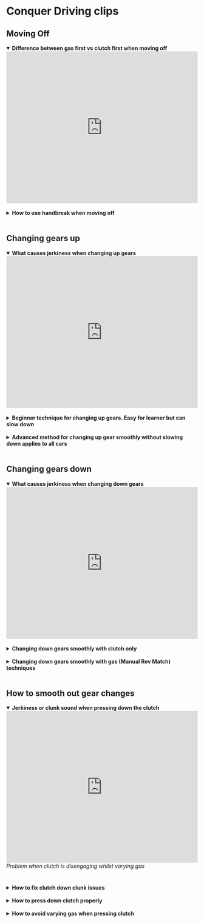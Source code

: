# Conquer Driving clips

## Moving Off

<details open>
  <summary><strong>Difference between gas first vs clutch first when moving off </strong> </summary>
  <div style="display: flex; justify-content: space-between;">
  <div style="flex: 1; ">
    <iframe src="https://www.youtube.com/embed/k1SBFfMbksI?si=kSVc4ERMYulS4py5&amp;clip=Ugkx2MvdvEpcUjAtjAwFOeDsjr8WHbUu4e5r&amp;clipt=ELqrARiZgAU" title="YouTube video player" frameborder="0" allow="accelerometer; autoplay; clipboard-write; encrypted-media; gyroscope; picture-in-picture; web-share" referrerpolicy="strict-origin-when-cross-origin" allowfullscreen style="width:100%; height:400px;"></iframe>
  </div>
</div>
</details>
<br>

<details>
  <summary><strong>How to use handbreak when moving off</strong> </summary>
  <div style="display: flex; justify-content: space-between;">
  <div style="flex: 1; margin-right: 50px;">
    <iframe src="https://www.youtube.com/embed/k1SBFfMbksI?si=v_DC5v6CTDhsE1pi&amp;clip=UgkxsIAYZ2bUy_EWcRxqWV0HMmZIRLPI1XNr&amp;clipt=EO3hChjdlgw" title="YouTube video player" frameborder="0" allow="accelerometer; autoplay; clipboard-write; encrypted-media; gyroscope; picture-in-picture; web-share" referrerpolicy="strict-origin-when-cross-origin" allowfullscreen style="width:100%; height:400px;"></iframe>
    <br>
    <em style="height:40px; display:block;">Handbreak off when moving off on a flat surface</em>
  </div>
  <div style="flex: 1;">
    <iframe src="https://www.youtube.com/embed/k1SBFfMbksI?si=-EJzNTO4clAId7kr&amp;clip=Ugkxbf1PFcOnjdY8UZtjBi90RO_9aet0B_mc&amp;clipt=EJiJCRigyAo" title="YouTube video player" frameborder="0" allow="accelerometer; autoplay; clipboard-write; encrypted-media; gyroscope; picture-in-picture; web-share" referrerpolicy="strict-origin-when-cross-origin" allowfullscreen style="width:100%; height:400px;"></iframe>
    <br>
    <em style="height:40px; display:block;">Handbreak on when moving off to assist with Hillstarts</em>
  </div>
</div>
</details>
<br>

## Changing gears up

<details open>
  <summary><strong>What causes jerkiness when changing up gears</strong> </summary>
  <div style="display: flex; justify-content: space-between;">
  <div style="flex: 1; ">
    <iframe src="https://www.youtube.com/embed/68WTSe-_FhY?si=TI-pUKUWzVKhAY4S&amp;clip=UgkxqnSsrqwwtjgdIuA_nP3RFPgAUzC8Gqdv&amp;clipt=ENSaBxj4ugk" title="YouTube video player" frameborder="0" allow="accelerometer; clipboard-write; encrypted-media; gyroscope; picture-in-picture; web-share" referrerpolicy="strict-origin-when-cross-origin" allowfullscreen style="width:100%; height:400px;"></iframe>
  </div>
</div>
</details>
<br>

<details>
  <summary><strong>Beginner technique for changing up gears. Easy for learner but can slow down</strong> </summary>
  <div style="display: flex; justify-content: space-between;">
  <div style="flex: 1; margin-right: 50px;">
    <iframe src="https://www.youtube.com/embed/68WTSe-_FhY?si=One2v0IdfDDT8KgI&amp;clip=UgkxnArqXGDKEwbIUQBOKwZhYUTtSGla0ugU&amp;clipt=EMvNCRiJsAo" title="YouTube video player" frameborder="0" allow="accelerometer; clipboard-write; encrypted-media; gyroscope; picture-in-picture; web-share" referrerpolicy="strict-origin-when-cross-origin" allowfullscreen style="width:100%; height:400px;" ></iframe>
    <br>
    <em style="height:40px; display:block;">Beginner: Clutch down smoothly</em>
  </div>
  <div style="flex: 1;">
    <iframe src="https://www.youtube.com/embed/68WTSe-_FhY?si=4HQXXQ879eG-ZFZL&amp;clip=Ugkxt3JibCUt5qyPcKiXOZkNFmSlsrWoWxsP&amp;clipt=EKTpCxiApA0" title="YouTube video player" frameborder="0" allow="accelerometer; clipboard-write; encrypted-media; gyroscope; picture-in-picture; web-share" referrerpolicy="strict-origin-when-cross-origin" allowfullscreen style="width:100%; height:400px;" ></iframe>
    <br>
    <em style="height:40px; display:block;">Beginner: Change gear up smoothly</em>
  </div>
</div>
</details>
<br>

<details>
  <summary><strong>Advanced method for changing up gear smoothly without slowing down applies to all cars</strong> </summary>
  <div style="display: flex; justify-content: space-between;">
  <div style="flex: 1; ">
    <iframe src="https://www.youtube.com/embed/68WTSe-_FhY?si=9Swk0Ea3voKSRkAK&amp;clip=UgkxaYxhdiHBJhHRY9XdCeLQ16JeWfbEmQTC&amp;clipt=EP6eGxiI8h4" title="YouTube video player" frameborder="0" allow="accelerometer; autoplay; clipboard-write; encrypted-media; gyroscope; picture-in-picture; web-share" referrerpolicy="strict-origin-when-cross-origin" allowfullscreen style="width:100%; height:400px;"></iframe>
    <br>
    <em style="height:40px; display:block;">Full technique for changing up smoothly without slowing down</em>
  </div>
</div>
  <div style="flex: 1;">
    <iframe src="https://www.youtube.com/embed/_RyT_oQ7hq0?si=trfvTb9fbV8AZXEN&amp;clip=Ugkx3JyR5d263FNC6T8mw2V1Y9q3C_AoMvOz&amp;clipt=EP6cKBjkvyo" title="YouTube video player" frameborder="0" allow="accelerometer; autoplay; clipboard-write; encrypted-media; gyroscope; picture-in-picture; web-share" referrerpolicy="strict-origin-when-cross-origin" allowfullscreen style="width:100%; height:400px;"></iframe>
    <br>
    <em style="height:40px; display:block;">A demo on changing gear in car with aggressive engine breaking</em>
  </div>
</details>
<br>

## Changing gears down

<details open>
  <summary><strong>What causes jerkiness when changing down gears </strong></summary>
  <div style="display: flex; justify-content: space-between;">
  <div style="flex: 1; ">
    <iframe src="https://www.youtube.com/embed/RMYtBIO6mLM?si=7yoU-ukr7JwESCtD&amp;clip=Ugkxqyg8Mb1NfUZ3QgYOskoLYjBDgGYenl3q&amp;clipt=ENg2GMHpAg" title="YouTube video player" frameborder="0" allow="accelerometer; autoplay; clipboard-write; encrypted-media; gyroscope; picture-in-picture; web-share" referrerpolicy="strict-origin-when-cross-origin" allowfullscreen style="width:100%; height:400px;"></iframe>
  </div>
</div>
</details>
<br>

<details>
  <summary><strong> Changing down gears smoothly with clutch only </strong> </summary>
  <div style="display: flex; justify-content: space-between;">
    <div style="flex: 1; margin-right: 50px;">
      <iframe src="https://www.youtube.com/embed/RMYtBIO6mLM?si=G2-yokiOLlgGBCFs&amp;clip=UgkxPWIRkHwLeKQJ7RfsgqLRq6dcFccqw_VW&amp;clipt=EOywCRjO8Ak" title="YouTube video player" frameborder="0" allow="accelerometer; autoplay; clipboard-write; encrypted-media; gyroscope; picture-in-picture; web-share" referrerpolicy="strict-origin-when-cross-origin" allowfullscreen style="width:100%; height:400px;" ></iframe>
      <br>
      <em style="height:40px; display:block;">Advice on changing down gears</em>
    </div>
    <div style="flex: 1;">
      <iframe src="https://www.youtube.com/embed/RMYtBIO6mLM?si=uoPdlzUAOJTudgsh&amp;clip=UgkxIbWSFxG5cXUTlQqDr6-bY9hC28YdfSPt&amp;clipt=ENjsAhidwgU" title="YouTube video player" frameborder="0" allow="accelerometer; autoplay; clipboard-write; encrypted-media; gyroscope; picture-in-picture; web-share" referrerpolicy="strict-origin-when-cross-origin" allowfullscreen style="width:100%; height:400px;" ></iframe>
      <br>
      <em style="height:40px; display:block;">Downshift by slowing down to 1000 revs. No need to hold bitepoint</em>
    </div>
</div>
<br>
  <div style="display: flex; justify-content: space-between;">
    <div style="flex: 1;">
      <iframe src="https://www.youtube.com/embed/RMYtBIO6mLM?si=IQdcJ3N-byiKiHwb&amp;clip=Ugkxn_BlMMkSAIyz317UHLSt_kj2m223IQFG&amp;clipt=EMzyERjH_RQ" title="YouTube video player" frameborder="0" allow="accelerometer; autoplay; clipboard-write; encrypted-media; gyroscope; picture-in-picture; web-share" referrerpolicy="strict-origin-when-cross-origin" allowfullscreen style="width:100%; height:400px;"></iframe>
      <br>
      <em style="height:40px; display:block;">Downshift by holding on the bitepoint and let clutch finish rev matching</em>
    </div>
</div>
</details>
<br>


<details>
  <summary><strong> Changing down gears smoothly with gas (Manual Rev Match) techniques </strong> </summary>
  <div style="display: flex; justify-content: space-between;">
    <div style="flex: 1; margin-right: 50px;">
      <iframe src="https://www.youtube.com/embed/RMYtBIO6mLM?si=pM5IzQK0xJH8S12k&amp;clip=UgkxgTRaQbyy21IjdaVWP5yubIDeob4Ke-Ut&amp;clipt=EMCqGRig_xw" title="YouTube video player" frameborder="0" allow="accelerometer; autoplay; clipboard-write; encrypted-media; gyroscope; picture-in-picture; web-share" referrerpolicy="strict-origin-when-cross-origin" allowfullscreen style="width:100%; height:400px;" ></iframe>
      <br>
      <em style="height:40px; display:block;">Rev matching with steady gas when downshifting</em>
    </div>
    <div style="flex: 1;">
      <iframe src="https://www.youtube.com/embed/RMYtBIO6mLM?si=ufp4vu3FsrM-CyxU&amp;clip=Ugkx50xbfYR71JRT9Jdy-L7A2veR-xrYERQh&amp;clipt=EOmQHhjykCA" title="YouTube video player" frameborder="0" allow="accelerometer; autoplay; clipboard-write; encrypted-media; gyroscope; picture-in-picture; web-share" referrerpolicy="strict-origin-when-cross-origin" allowfullscreen style="width:100%; height:400px;" ></iframe>
      <br>
      <em style="height:40px; display:block;">Rev matching with quick gas (blip) when downshifting</em>
    </div>
</div>
<br>
  <div style="display: flex; justify-content: space-between;">
    <div style="flex: 1;">
      <iframe src="https://www.youtube.com/embed/RMYtBIO6mLM?si=iqHZbQAnC4NDJlkV&amp;clip=UgkxK84L2MhbSTQZz47SXgmjaCPjjkMAi61u&amp;clipt=EKuyIBi2uiI" title="YouTube video player" frameborder="0" allow="accelerometer; autoplay; clipboard-write; encrypted-media; gyroscope; picture-in-picture; web-share" referrerpolicy="strict-origin-when-cross-origin" allowfullscreen style="width:100%; height:400px;"></iframe>
      <br>
      <em style="height:40px; display:block;">Advanced Rev matching using heel and toe when downhifting. (Rev matching while breaking and quick blip)</em>
    </div>
</div>
</details>
<br>

## How to smooth out gear changes

<details open>
  <summary><strong>Jerkiness or clunk sound when pressing down the clutch</strong> </summary>
  <div style="display: flex; justify-content: space-between;">
  <div style="flex: 1; ">
    <iframe src="https://www.youtube.com/embed/_RyT_oQ7hq0?si=ZHFFK7FFSwQ03Q9Z&amp;clip=Ugkx65Fan3BPUbejM2qpjndzCQNwTzk3oZKL&amp;clipt=EMT5BBijzgg" title="YouTube video player" frameborder="0" allow="accelerometer; autoplay; clipboard-write; encrypted-media; gyroscope; picture-in-picture; web-share" referrerpolicy="strict-origin-when-cross-origin" allowfullscreen style="width:100%; height:400px;"></iframe>
    <br>
    <em style="height:40px; display:block;">Problem when clutch is disengaging whilst varying gas</em>
  </div>
</div>
</details>
<br>

<details>
  <summary><strong>How to fix clutch down clunk issues</strong> </summary>
<div style="display: flex; justify-content: space-between;">
    <div style="flex: 1; ">
      <iframe src="https://www.youtube.com/embed/_RyT_oQ7hq0?si=m6WFFQCbnkXbbVYC&amp;clip=UgkxYFYXy_zWo3nAOy0JXDHnqTJOs8pXBNfv&amp;clipt=ENu5CRiO1Qo" title="YouTube video player" frameborder="0" allow="accelerometer; autoplay; clipboard-write; encrypted-media; gyroscope; picture-in-picture; web-share" referrerpolicy="strict-origin-when-cross-origin" allowfullscreen allowfullscreen style="width:100%; height:400px;" ></iframe>
      <br>
      <em style="height:40px; display:block;">How to fix clutch down problem</em>
    </div>
</div>
  
</div>
</details>
<br>

<details>
  <summary><strong>How to press down clutch properly</strong> </summary>
<div style="display: flex; justify-content: space-between;">
    <div style="flex: 1;">
      <iframe src="https://www.youtube.com/embed/_RyT_oQ7hq0?si=QmvEQk44XNeNo2xP&amp;clip=Ugkx6f_BuuWl6GQeqdWmMWStNjofszyXQJk8&amp;clipt=EKPsCxjZow0" title="YouTube video player" frameborder="0" allow="accelerometer; autoplay; clipboard-write; encrypted-media; gyroscope; picture-in-picture; web-share" referrerpolicy="strict-origin-when-cross-origin" allowfullscreen allowfullscreen style="width:100%; height:400px;"></iframe>
      <br>
      <em style="height:40px; display:block;">How fast to press the clutch down</em>
    </div>
</div>
</details>
<br>

<details>
  <summary><strong>How to avoid varying gas when pressing clutch</strong> </summary>
   <div style="flex: 1;">
      <iframe src="https://www.youtube.com/embed/_RyT_oQ7hq0?si=j3f-zX8Uzxc6IYCV&amp;clip=UgkxqrKy7e4UmQYcd8x6p_qku9tKWYYv4puN&amp;clipt=EP-nDRif8Q4" title="YouTube video player" frameborder="0" allow="accelerometer; autoplay; clipboard-write; encrypted-media; gyroscope; picture-in-picture; web-share" referrerpolicy="strict-origin-when-cross-origin" allowfullscreen style="width:100%; height:400px;"></iframe>
      <br>
      <em style="height:40px; display:block;">How to reduce chances of varying gas when pressing clutch down</em>
    </div>
  
<div style="display: flex; justify-content: space-between;">
    <div style="flex: 1; margin-right: 50px;">
      <iframe src="https://www.youtube.com/embed/_RyT_oQ7hq0?si=sUcRr4Jn1bViHrE7&amp;clip=Ugkxy-LslQDREIC1n_A1TavTWUlyW9x0hyqb&amp;clipt=EN7wDhjmmhE" title="YouTube video player" frameborder="0" allow="accelerometer; autoplay; clipboard-write; encrypted-media; gyroscope; picture-in-picture; web-share" referrerpolicy="strict-origin-when-cross-origin" allowfullscreen style="width:100%; height:400px;"></iframe>
      <br>
      <em style="height:40px; display:block;">Leave gas first then clutch down. Easy but does not apply to all cars with engine breaking</em>
    </div>
  <div style="flex: 1;">
    <iframe src="https://www.youtube.com/embed/_RyT_oQ7hq0?si=2IDhKT4wWFBtT2D0&amp;clip=Ugkxi1bkm3jl2DM-WqhFAdImy1BrMwDm-xna&amp;clipt=EImnEhi7rRQ" title="YouTube video player" frameborder="0" allow="accelerometer; autoplay; clipboard-write; encrypted-media; gyroscope; picture-in-picture; web-share" referrerpolicy="strict-origin-when-cross-origin" allowfullscreen style="width:100%; height:400px;"></iframe>
      <br>
      <em style="height:40px; display:block;">How to reduce chances of varying gas when pressing clutch down</em>
    </div>
</div>
</details>
<br>



